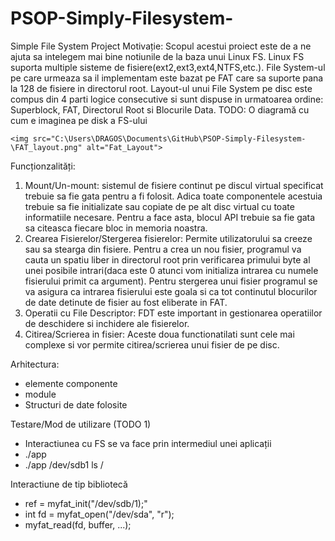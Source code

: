 # PSOP-Simply-Filesystem-
Simple File System Project
Motivație:
	Scopul acestui proiect este de a ne ajuta sa intelegem mai bine  notiunile de la baza unui Linux FS. Linux FS suporta multiple sisteme de fisiere(ext2,ext3,ext4,NTFS,etc.). File System-ul pe care urmeaza sa il implementam este bazat pe FAT care sa suporte pana la 128 de fisiere in directorul root. Layout-ul unui File System pe disc este compus din 4 parti logice consecutive si sunt dispuse in urmatoarea ordine: Superblock, FAT, Directorul Root si Blocurile Data.
	TODO: O diagramă cu cum e imaginea pe disk a FS-ului

	<img src="C:\Users\DRAGOS\Documents\GitHub\PSOP-Simply-Filesystem-\FAT_layout.png" alt="Fat_Layout">
	
Funcționzalități:

1.	Mount/Un-mount: sistemul de fisiere continut pe discul virtual specificat trebuie sa fie gata pentru a fi folosit. Adica toate componentele acestuia trebuie sa fie initializate sau copiate de pe alt disc virtual cu toate informatiile necesare. Pentru a face asta, blocul API trebuie sa fie gata sa citeasca fiecare bloc in memoria noastra. 
2.	Crearea Fisierelor/Stergerea fisierelor: Permite utilizatorului sa creeze sau sa stearga din fisiere. Pentru a crea un nou fisier, programul va cauta un spatiu liber in directorul root prin verificarea primului byte al unei posibile intrari(daca este 0 atunci vom initializa intrarea cu numele fisierului primit ca argument). Pentru stergerea unui fisier programul se va asigura ca intrarea fisierului este goala si ca tot continutul blocurilor de date detinute de fisier au fost eliberate in FAT.
3.	Operatii cu File Descriptor: FDT este important in gestionarea operatiilor de deschidere si inchidere ale fisierelor. 
4.	Citirea/Scrierea in fisier: Aceste doua functionatilati sunt cele mai complexe si vor permite citirea/scrierea unui fisier de pe disc.

Arhitectura:
- elemente componente
- module
- Structuri de date folosite


Testare/Mod de utilizare (TODO 1)
- Interactiunea cu FS se va face prin intermediul unei aplicații
- ./app <partitie> <comanda> <parametri>
- ./app /dev/sdb1 ls /

Interactiune de tip bibliotecă
- ref = myfat_init("/dev/sdb/1);"
- int fd = myfat_open("/dev/sda", "r");
- myfat_read(fd, buffer, ...);

 
